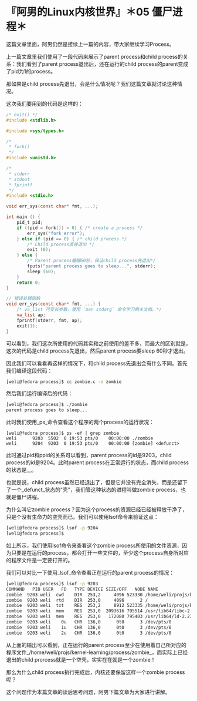 # 『阿男的Linux内核世界』＊05 僵尸进程＊

这篇文章里面，阿男仍然是接续上一篇的内容，带大家继续学习Process。

上一篇文章里我们使用了一段代码来展示了parent process和child process的关系：我们看到了parent process退出后，还在运行的child process的parent变成了pid为1的process。

那如果是child process先退出，会是什么情况呢？我们这篇文章就讨论这种情况。

这次我们要用到的代码是这样的：

```c
/* exit() */
#include <stdlib.h>

#include <sys/types.h>

/*
 * fork()
 */
#include <unistd.h>

/* 
 * stderr
 * stdout
 * fprintf
 */
#include <stdio.h>

void err_sys(const char* fmt, ...);

int main () {
	pid_t pid;
	if ((pid = fork()) < 0) { /* create a process */
		err_sys("fork error");
	} else if (pid == 0) { /* child process */
		/* Child process直接退出 */
		exit (0); 
	} else {
		/* Parent process睡眠60秒，保证child process先退出*/
		fputs("parent process goes to sleep...", stderr);
		sleep (60); 
	}
	return 0;
}

// 错误处理函数
void err_sys(const char* fmt, ...) {
	/* va_list 可变长参数，使用 `man stdarg` 命令学习相关文档。*/
	va_list ap;
	fprintf(stderr, fmt, ap);
	exit(1);
}

```

可以看到，我们这次所使用的代码其实和之前使用的差不多，而最大的区别就是，这次的代码是child process先退出，然后parent process要sleep 60秒才退出。

因此我们可以看看再这样的情况下，和child process先退出会有什么不同。首先我们编译这段代码：

```bash
[weli@fedora process]$ cc zombie.c -o zombie
```

然后我们运行编译后的代码：

```bash
[weli@fedora process]$ ./zombie 
parent process goes to sleep...
```

此时我们使用_ps_命令查看这个程序的两个process的运行状况：

```
[weli@fedora process]$ ps -ef | grep zombie
weli      9203  5502  0 19:53 pts/0    00:00:00 ./zombie
weli      9204  9203  0 19:53 pts/0    00:00:00 [zombie] <defunct>
```

此时通过pid和ppid的关系可以看到，parent process的id是9203，child process的id是9204。此时parent process在正常运行的状态，而child process的状态是_<defunct>_。

也就是说，child process虽然已经退出了，但是它并没有完全消失，而是还留下了一个_defunct_状态的"壳"，我们管这种状态的进程叫做zombie process，也就是僵尸进程。

为什么叫它zombie process？因为这个process的资源已经已经被释放干净了，只是个没有生命力的空壳而已。我们可以使用lsof命令来验证这点：

```bash
[weli@fedora process]$ lsof -p 9204
[weli@fedora process]$ 
```

如上所示，我们使用lsof命令来查看这个zombie process所使用的文件资源，因为只要是在运行的process，都会打开一些文件的，至少这个process自身所对应的程序文件是一定要打开的。

我们可以对比一下使用_lsof_命令查看正在运行的parent process的情况：

```bash
[weli@fedora process]$ lsof -p 9203
COMMAND   PID USER   FD   TYPE DEVICE SIZE/OFF   NODE NAME
zombie  9203 weli  cwd    DIR  253,2     4096 523330 /home/weli/projs/kernel-learning/process
zombie  9203 weli  rtd    DIR  253,0     4096      2 /
zombie  9203 weli  txt    REG  253,2     8912 523335 /home/weli/projs/kernel-learning/process/zombie
zombie  9203 weli  mem    REG  253,0  2093616 795514 /usr/lib64/libc-2.23.so
zombie  9203 weli  mem    REG  253,0   172080 795403 /usr/lib64/ld-2.23.so
zombie  9203 weli    0u   CHR  136,0      0t0      3 /dev/pts/0
zombie  9203 weli    1u   CHR  136,0      0t0      3 /dev/pts/0
zombie  9203 weli    2u   CHR  136,0      0t0      3 /dev/pts/0
```

从上面的输出可以看到，正在运行的parent process至少在使用着自己所对应的程序文件_/home/weli/projs/kernel-learning/process/zombie_，而实际上已经退出的child prorcess就是一个空壳，实实在在就是一个zombie！

那么为什么child process执行完成后，内核还要保留这样一个zombie process呢？

这个问题作为本篇文章的读后思考问题，阿男下篇文章为大家进行讲解。


